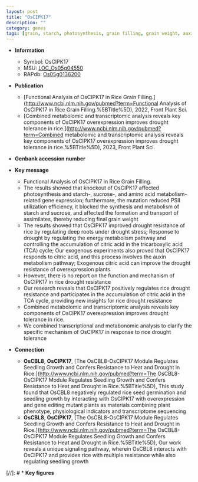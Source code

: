 ```yaml
---
layout: post
title: "OsCIPK17"
description: ""
category: genes
tags: [grain, starch, photosynthesis, grain filling, grain weight, auxin, resistance, drought, drought stress, tolerance, drought tolerance, drought resistance, energy metabolism]
---
```


* **Information**  
    + Symbol: OsCIPK17  
    + MSU: [LOC_Os05g04550](http://rice.uga.edu/cgi-bin/ORF_infopage.cgi?orf=LOC_Os05g04550)  
    + RAPdb: [Os05g0136200](https://rapdb.dna.affrc.go.jp/locus/?name=Os05g0136200)  

* **Publication**  
    + [Functional Analysis of OsCIPK17 in Rice Grain Filling.](http://www.ncbi.nlm.nih.gov/pubmed?term=Functional Analysis of OsCIPK17 in Rice Grain Filling.%5BTitle%5D), 2022, Front Plant Sci.
    + [Combined metabolomic and transcriptomic analysis reveals key components of OsCIPK17 overexpression improves drought tolerance in rice.](http://www.ncbi.nlm.nih.gov/pubmed?term=Combined metabolomic and transcriptomic analysis reveals key components of OsCIPK17 overexpression improves drought tolerance in rice.%5BTitle%5D), 2023, Front Plant Sci.

* **Genbank accession number**  

* **Key message**  
    + Functional Analysis of OsCIPK17 in Rice Grain Filling.
    + The results showed that knockout of OsCIPK17 affected photosynthesis and starch-, sucrose-, and amino acid metabolism-related gene expression; furthermore, the mutation reduced PSII utilization efficiency, it blocked the synthesis and metabolism of starch and sucrose, and affected the formation and transport of assimilates, thereby reducing final grain weight
    + The results showed that OsCIPK17 improved drought resistance of rice by regulating deep roots under drought stress; Response to drought by regulating the energy metabolism pathway and controlling the accumulation of citric acid in the tricarboxylic acid (TCA) cycle; Our exogenous experiments also proved that OsCIPK17 responds to citric acid, and this process involves the auxin metabolism pathway; Exogenous citric acid can improve the drought resistance of overexpression plants
    + However, there is no report on the function and mechanism of OsCIPK17 in rice drought resistance
    + Our research reveals that OsCIPK17 positively regulates rice drought resistance and participates in the accumulation of citric acid in the TCA cycle, providing new insights for rice drought resistance
    + Combined metabolomic and transcriptomic analysis reveals key components of OsCIPK17 overexpression improves drought tolerance in rice.
    + We combined transcriptional and metabonomic analysis to clarify the specific mechanism of OsCIPK17 in response to rice drought tolerance

* **Connection**  
    + __OsCBL8__, __OsCIPK17__, [The OsCBL8-OsCIPK17 Module Regulates Seedling Growth and Confers Resistance to Heat and Drought in Rice.](http://www.ncbi.nlm.nih.gov/pubmed?term=The OsCBL8-OsCIPK17 Module Regulates Seedling Growth and Confers Resistance to Heat and Drought in Rice.%5BTitle%5D),  This study found that OsCBL8 negatively regulated rice seed germination and seedling growth by interacting with OsCIPK17 with overexpression and gene editing mutant plants as materials combining plant phenotype, physiological indicators and transcriptome sequencing
    + __OsCBL8__, __OsCIPK17__, [The OsCBL8-OsCIPK17 Module Regulates Seedling Growth and Confers Resistance to Heat and Drought in Rice.](http://www.ncbi.nlm.nih.gov/pubmed?term=The OsCBL8-OsCIPK17 Module Regulates Seedling Growth and Confers Resistance to Heat and Drought in Rice.%5BTitle%5D),  Our work reveals a unique signaling pathway, wherein OsCBL8 interacts with OsCIPK17 and provides rice with multiple resistance while also regulating seedling growth

[//]: # * **Key figures**  


